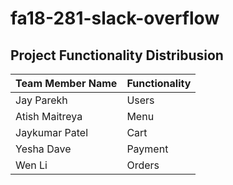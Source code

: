 # fa18-281-slack-overflow


## Project Functionality Distribusion

|Team Member Name|Functionality|
|-|-|
|Jay Parekh|Users|
|Atish Maitreya|Menu|
|Jaykumar Patel|Cart|
|Yesha Dave|Payment|
|Wen Li|Orders|
